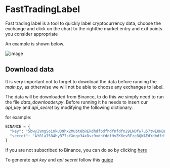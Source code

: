 # FastTradingLabel

Fast trading label is a tool to quickly label cryptocurrency data, choose the exchange and click on the chart to the rightthe market entry and exit points you consider appropriate

An example is shown below.

![image](https://drive.google.com/uc?export=view&id=1ZEXA1nNtS-fyxa4-tBF1R8hkyJHgU2go)

## Download data

It is very important not to forget to download the data before running the *main.py*, as otherwise we will not be able to choose any exchanges to label.

The data will be downloaded from Binance, to do this we simply need to run the file *data_downloader.py*.
Before running it he needs to insert our *api_key* and *api_secret* by modifying the following dictionary.

for example: 
```python
BINANCE = {
  "key": "5bwyIVmgSoinkU39hx2Mubt8bREkdhdfbdfhdfnfdfn29LNDfw7u57twEUNQLbvQiJBTVu",
  "secret": "AY01aI584hyB77sfXnqx34xDvz9xdhfddfHvZK6evRFze8QWAEdYdhdfdfhDRPsjocUW3Mv"
}
```

If you are not subscribed to Binance, you can do so by clicking [here](quora.com/profile/Ashish-Kulkarni-100) 

To generate *api key* and *api secret* follow this [guide](quora.com/profile/Ashish-Kulkarni-100) 
